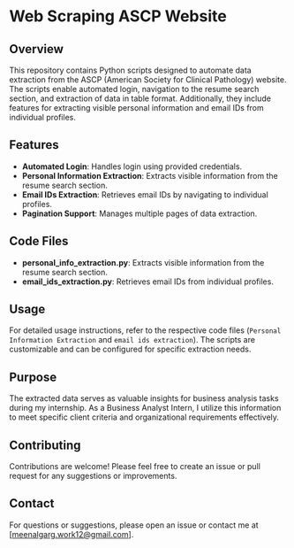 # Web Scraping ASCP Website

## Overview

This repository contains Python scripts designed to automate data extraction from the ASCP (American Society for Clinical Pathology) website. The scripts enable automated login, navigation to the resume search section, and extraction of data in table format. Additionally, they include features for extracting visible personal information and email IDs from individual profiles.

## Features

- **Automated Login**: Handles login using provided credentials.
- **Personal Information Extraction**: Extracts visible information from the resume search section.
- **Email IDs Extraction**: Retrieves email IDs by navigating to individual profiles.
- **Pagination Support**: Manages multiple pages of data extraction.

## Code Files

- **personal_info_extraction.py**: Extracts visible information from the resume search section.
- **email_ids_extraction.py**: Retrieves email IDs from individual profiles.

## Usage

For detailed usage instructions, refer to the respective code files (`Personal Information Extraction` and `email ids extraction`). The scripts are customizable and can be configured for specific extraction needs.

## Purpose

The extracted data serves as valuable insights for business analysis tasks during my internship. As a Business Analyst Intern, I utilize this information to meet specific client criteria and organizational requirements effectively.

## Contributing

Contributions are welcome! Please feel free to create an issue or pull request for any suggestions or improvements.

## Contact

For questions or suggestions, please open an issue or contact me at [meenalgarg.work12@gmail.com].
